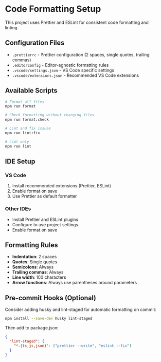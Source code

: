 # Code Formatting Setup

This project uses Prettier and ESLint for consistent code formatting and linting.

## Configuration Files

- `.prettierrc` - Prettier configuration (2 spaces, single quotes, trailing commas)
- `.editorconfig` - Editor-agnostic formatting rules
- `.vscode/settings.json` - VS Code specific settings
- `.vscode/extensions.json` - Recommended VS Code extensions

## Available Scripts

```bash
# Format all files
npm run format

# Check formatting without changing files
npm run format:check

# Lint and fix issues
npm run lint:fix

# Lint only
npm run lint
```

## IDE Setup

### VS Code
1. Install recommended extensions (Prettier, ESLint)
2. Enable format on save
3. Use Prettier as default formatter

### Other IDEs
- Install Prettier and ESLint plugins
- Configure to use project settings
- Enable format on save

## Formatting Rules

- **Indentation**: 2 spaces
- **Quotes**: Single quotes
- **Semicolons**: Always
- **Trailing commas**: Always
- **Line width**: 100 characters
- **Arrow functions**: Always use parentheses around parameters

## Pre-commit Hooks (Optional)

Consider adding husky and lint-staged for automatic formatting on commit:

```bash
npm install --save-dev husky lint-staged
```

Then add to package.json:
```json
{
  "lint-staged": {
    "*.{ts,js,json}": ["prettier --write", "eslint --fix"]
  }
}
```
